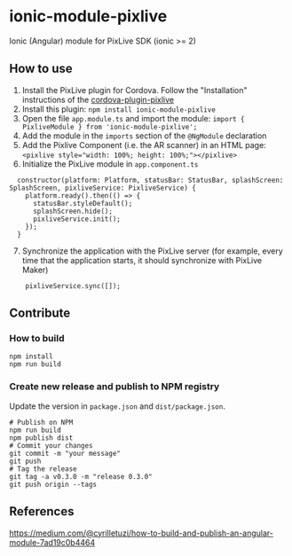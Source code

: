 ionic-module-pixlive
====================

Ionic (Angular) module for PixLive SDK (ionic >= 2)

How to use
----------

1. Install the PixLive plugin for Cordova. Follow the "Installation" instructions of the [cordova-plugin-pixlive](https://github.com/vidinoti/cordova-plugin-PixLive)
2. Install this plugin: `npm install ionic-module-pixlive`
3. Open the file `app.module.ts` and import the module: `import { PixliveModule } from 'ionic-module-pixlive';`
4. Add the module in the `imports` section of the `@NgModule` declaration
5. Add the Pixlive Component (i.e. the AR scanner) in an HTML page: `<pixlive style="width: 100%; height: 100%;"></pixlive>`
6. Initialize the PixLive module in `app.component.ts`
  ```
    constructor(platform: Platform, statusBar: StatusBar, splashScreen: SplashScreen, pixliveService: PixliveService) {
      platform.ready().then(() => {
        statusBar.styleDefault();
        splashScreen.hide();
        pixliveService.init();
      });
    }
  ```
7. Synchronize the application with the PixLive server (for example, every time that the application starts, it should synchronize with PixLive Maker)
  ```
      pixliveService.sync([]);
  ```

Contribute
----------

### How to build

```
npm install
npm run build
```

### Create new release and publish to NPM registry

Update the version in `package.json` and `dist/package.json`.

```
# Publish on NPM
npm run build
npm publish dist
# Commit your changes
git commit -m "your message"
git push
# Tag the release
git tag -a v0.3.0 -m "release 0.3.0"
git push origin --tags
```

References
----------

https://medium.com/@cyrilletuzi/how-to-build-and-publish-an-angular-module-7ad19c0b4464

